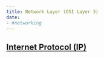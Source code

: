 ```yaml
---
title: Network Layer (OSI Layer 3)
date:
- #networking
---
```


## [Internet Protocol (IP)](2020-10-10--17-59-03Z--internet_protocol.md)
